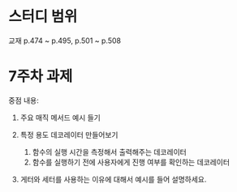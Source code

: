 # 스터디 범위
교재 p.474 ~ p.495, p.501 ~ p.508

# 7주차 과제
중점 내용: 

1. 주요 매직 메서드 예시 들기
2. 특정 용도 데코레이터 만들어보기
    
    1) 함수의 실행 시간을 측정해서 출력해주는 데코레이터
    2) 함수를 실행하기 전에 사용자에게 진행 여부를 확인하는 데코레이터
3. 게터와 세터를 사용하는 이유에 대해서 예시를 들어 설명하세요.